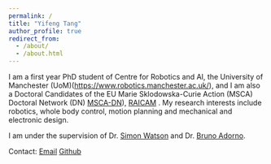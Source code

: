 ```yaml
---
permalink: /
title: "Yifeng Tang"
author_profile: true
redirect_from: 
  - /about/
  - /about.html
---
```


I am a first year PhD student of Centre for Robotics and AI, the University of Manchester (UoM)(https://www.robotics.manchester.ac.uk/), and I am also a Doctoral Candidates of the EU Marie Sklodowska-Curie Action (MSCA) Doctoral Network (DN) [MSCA-DN](https://marie-sklodowska-curie-actions.ec.europa.eu/actions/doctoral-networks)), [RAICAM](www.raicam.eu) . My research interests include robotics, whole body control, motion planning and mechanical and electronic design.

I am under the supervision of Dr. [Simon Watson](https://research.manchester.ac.uk/en/persons/simon.watson) and Dr. [Bruno Adorno](https://personalpages.manchester.ac.uk/staff/Bruno.Adorno/default.htm). 

Contact: [Email](yifeng.tang@postgrad.manchester.ac.uk) [Github](https://github.com/Comp1exBoyan)
